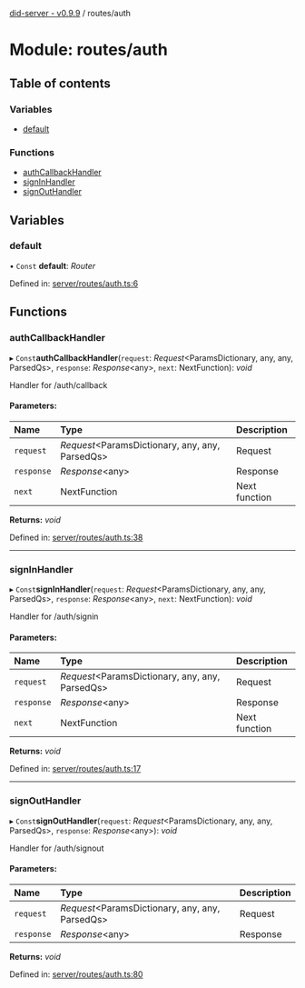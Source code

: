 [did-server - v0.9.9](../README.md) / routes/auth

# Module: routes/auth

## Table of contents

### Variables

- [default](routes_auth.md#default)

### Functions

- [authCallbackHandler](routes_auth.md#authcallbackhandler)
- [signInHandler](routes_auth.md#signinhandler)
- [signOutHandler](routes_auth.md#signouthandler)

## Variables

### default

• `Const` **default**: *Router*

Defined in: [server/routes/auth.ts:6](https://github.com/Puzzlepart/did/blob/dev/server/routes/auth.ts#L6)

## Functions

### authCallbackHandler

▸ `Const`**authCallbackHandler**(`request`: *Request*<ParamsDictionary, any, any, ParsedQs\>, `response`: *Response*<any\>, `next`: NextFunction): *void*

Handler for /auth/callback

#### Parameters:

Name | Type | Description |
:------ | :------ | :------ |
`request` | *Request*<ParamsDictionary, any, any, ParsedQs\> | Request   |
`response` | *Response*<any\> | Response   |
`next` | NextFunction | Next function    |

**Returns:** *void*

Defined in: [server/routes/auth.ts:38](https://github.com/Puzzlepart/did/blob/dev/server/routes/auth.ts#L38)

___

### signInHandler

▸ `Const`**signInHandler**(`request`: *Request*<ParamsDictionary, any, any, ParsedQs\>, `response`: *Response*<any\>, `next`: NextFunction): *void*

Handler for /auth/signin

#### Parameters:

Name | Type | Description |
:------ | :------ | :------ |
`request` | *Request*<ParamsDictionary, any, any, ParsedQs\> | Request   |
`response` | *Response*<any\> | Response   |
`next` | NextFunction | Next function    |

**Returns:** *void*

Defined in: [server/routes/auth.ts:17](https://github.com/Puzzlepart/did/blob/dev/server/routes/auth.ts#L17)

___

### signOutHandler

▸ `Const`**signOutHandler**(`request`: *Request*<ParamsDictionary, any, any, ParsedQs\>, `response`: *Response*<any\>): *void*

Handler for /auth/signout

#### Parameters:

Name | Type | Description |
:------ | :------ | :------ |
`request` | *Request*<ParamsDictionary, any, any, ParsedQs\> | Request   |
`response` | *Response*<any\> | Response   |

**Returns:** *void*

Defined in: [server/routes/auth.ts:80](https://github.com/Puzzlepart/did/blob/dev/server/routes/auth.ts#L80)
